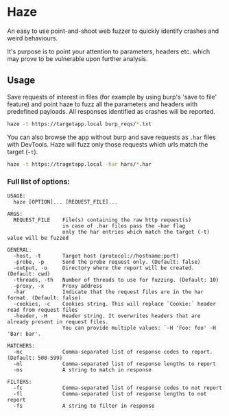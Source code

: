# Haze
An easy to use point-and-shoot web fuzzer to quickly identify crashes and weird behaviours.

It's purpose is to point your attention to parameters, headers etc. which may prove to be vulnerable upon further analysis.

## Usage
Save requests of interest in files (for example by using burp's 'save to file' feature) and point haze to fuzz all the parameters and headers with predefined payloads. All responses identified as crashes will be reported.

```bash
haze -t https://targetapp.local burp_reqs/*.txt
```

You can also browse the app without burp and save requests as `.har` files with DevTools. Haze will fuzz only those requests which urls match the target (`-t`).

```bash
haze -t https://tragetapp.local -har hars/*.har
```

### Full list of options:
```
USAGE:
  haze [OPTION]... [REQUEST_FILE]...

ARGS:
  REQUEST_FILE    File(s) containing the raw http request(s)
                  in case of .har files pass the -har flag
                  only the har entries which match the target (-t) value will be fuzzed

GENERAL:
  -host, -t       Target host (protocol://hostname:port)
  -probe, -p      Send the probe request only. (Default: false)
  -output, -o     Directory where the report will be created. (Default: cwd)
  -threads, -th   Number of threads to use for fuzzing. (Default: 10)
  -proxy, -x      Proxy address
  -har            Indicate that the request files are in the har format. (Default: false)
  -cookies, -c    Cookies string. This will replace `Cookie:` header read from request files
  -header, -H     Header string. It overwrites headers that are already present in request files.
                  You can provide multiple values: `-H 'Foo: foo' -H 'Bar: bar'.

MATCHERS:
  -mc             Comma-separated list of response codes to report. (Default: 500-599)
  -ml             Comma-separated list of response lengths to report
  -ms             A string to match in response

FILTERS:
  -fc             Comma-separated list of response codes to not report
  -fl             Comma-separated list of response lengths to not report
  -fs             A string to filter in response
```
